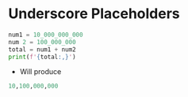 # Underscore Placeholders
```python
num1 = 10_000_000_000
num 2 = 100_000_000
total = num1 + num2
print(f'{total:,}')
```
- Will produce
```python
10,100,000,000
```